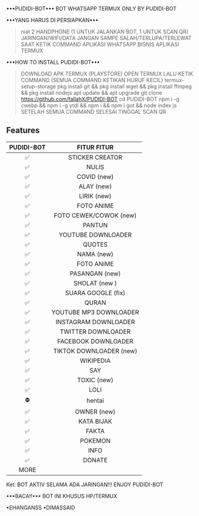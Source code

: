 •••PUDIDI-BOT•••
BOT WHATSAPP TERMUX ONLY BY PUDIDI-BOT


•••YANG HARUS DI PERSIAPKAN•••
> niat
> 2 HANDPHONE (1 UNTUK JALANKAN BOT, 1 UNTUK SCAN QR)
> JARINGAN/WIFI/DATA
> JANGAN SAMPE SALAH/TERLUPA/TERLEWAT SAAT KETIK COMMAND
> APLIKASI WHATSAPP BISNIS
> APLIKASI TERMUX 

•••HOW TO INSTALL PUDIDI-BOT•••

> DOWNLOAD APK TERMUX (PLAYSTORE)
> OPEN TERMUX LALU KETIK COMMAND (SEMUA COMMAND KETIKAN HURUF KECIL)
> termux-setup-storage
> pkg install git && pkg install wget && pkg install ffmpeg && pkg install nodejs
> apt update && apt upgrade
> git clone https://github.com/fallahX/PUDIDI-BOT
> cd PUDIDI-BOT
> npm i -g cwebp && npm i -g ytdl && npm i  && npm i got && node index js
> SETELAH SEMUA COMMAND SELESAI TINGGAL SCAN QR 

## Features

| PUDIDI-BOT |                   FITUR FITUR       |
| :-----------: | :------------------------------: |
|       ✅       | STICKER CREATOR                  |
|       ✅       | NULIS                           |
|       ✅       | COVID (new)                      |
|       ✅       | ALAY (new)                       |
|       ✅       | LIRIK (new)                      |
|       ✅       | FOTO ANIME                       |
|       ✅       | FOTO CEWEK/COWOK (new)           |
|       ✅       | PANTUN                          |
|       ✅       | YOUTUBE DOWNLOADER              |
|       ✅       | QUOTES                           |
|       ✅       | NAMA (new)                       |
|       ✅       | FOTO ANIME                       |
|       ✅       | PASANGAN (new)                   |
|       ✅       | SHOLAT (new )                    |
|       ✅       | SUARA GOOGLE  (fix)               |
|       ✅       | QURAN                            |
|       ✅       | YOUTUBE MP3 DOWNLOADER         |
|       ✅       | INSTAGRAM DOWNLOADER           |
|       ✅       | TWITTER DOWNLOADER              |
|       ✅       | FACEBOOK DOWNLOADER             |
|       ✅       | TIKTOK DOWNLOADER  (new)         |
|       ✅       | WIKIPEDIA                        |
|       ✅       | SAY                              |
|       ✅       | TOXIC (new)                      |
|       ✅       | LOLI                            |
|       ⛔       | hentai                           |
|       ✅       | OWNER (new)                      |
|       ✅       | KATA BIJAK                       |
|       ✅       | FAKTA                           |
|       ✅       | POKEMON                         |
|       ✅       | INFO                             |
|       ✅       | DONATE                         |
|                   MORE                           |

Ket: BOT AKTIV SELAMA ADA JARINGAN!!!
ENJOY PUDIDI-BOT

•••BACA!!•••
BOT INI KHUSUS HP/TERMUX

•EHANGANSS
•DIMASSAID
